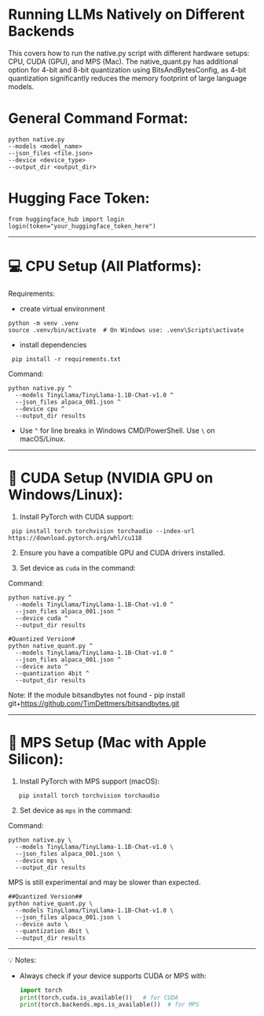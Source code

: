 # Running LLMs Natively on Different Backends 
This covers how to run the native.py script with different hardware setups: CPU, CUDA (GPU), and MPS (Mac).
The native_quant.py has additional option for 4-bit and 8-bit quantization using BitsAndBytesConfig, as 4-bit quantization significantly reduces the memory footprint of large language models.

# General Command Format:
```
python native.py 
--models <model_name>
--json_files <file.json> 
--device <device_type> 
--output_dir <output_dir>
```

# Hugging Face Token:
```
from huggingface_hub import login
login(token="your_huggingface_token_here")
```
--------------------------------------------------
# 💻 CPU Setup (All Platforms):
Requirements:
- create virtual environment

```
python -m venv .venv
source .venv/bin/activate  # On Windows use: .venv\Scripts\activate
```
- install dependencies
```
 pip install -r requirements.txt
```

Command:
```
python native.py ^
  --models TinyLlama/TinyLlama-1.1B-Chat-v1.0 ^
  --json_files alpaca_001.json ^
  --device cpu ^
  --output_dir results
```

* Use `^` for line breaks in Windows CMD/PowerShell. Use `\` on macOS/Linux.

--------------------------------------------------
# 🚀 CUDA Setup (NVIDIA GPU on Windows/Linux):
1. Install PyTorch with CUDA support:
```
 pip install torch torchvision torchaudio --index-url https://download.pytorch.org/whl/cu118
```
2. Ensure you have a compatible GPU and CUDA drivers installed.

3. Set device as `cuda` in the command:

Command:
```
python native.py ^
  --models TinyLlama/TinyLlama-1.1B-Chat-v1.0 ^
  --json_files alpaca_001.json ^
  --device cuda ^
  --output_dir results
```

```
#Quantized Version#
python native_quant.py ^
  --models TinyLlama/TinyLlama-1.1B-Chat-v1.0 ^
  --json_files alpaca_001.json ^
  --device auto ^
  --quantization 4bit ^
  --output_dir results
```
Note:
If the module bitsandbytes not found - 
pip install git+https://github.com/TimDettmers/bitsandbytes.git 

--------------------------------------------------
# 🍎 MPS Setup (Mac with Apple Silicon):
1. Install PyTorch with MPS support (macOS):
```
   pip install torch torchvision torchaudio
```
2. Set device as `mps` in the command:

Command:
```
python native.py \
  --models TinyLlama/TinyLlama-1.1B-Chat-v1.0 \
  --json_files alpaca_001.json \
  --device mps \
  --output_dir results
```

 MPS is still experimental and may be slower than expected.
```
##Quantized Version##
python native_quant.py \
  --models TinyLlama/TinyLlama-1.1B-Chat-v1.0 \
  --json_files alpaca_001.json \ 
  --device auto \
  --quantization 4bit \
  --output_dir results
  ```
--------------------------------------------------
💡 Notes:
- Always check if your device supports CUDA or MPS with:
  ```python
  import torch
  print(torch.cuda.is_available())   # for CUDA
  print(torch.backends.mps.is_available())  # for MPS
